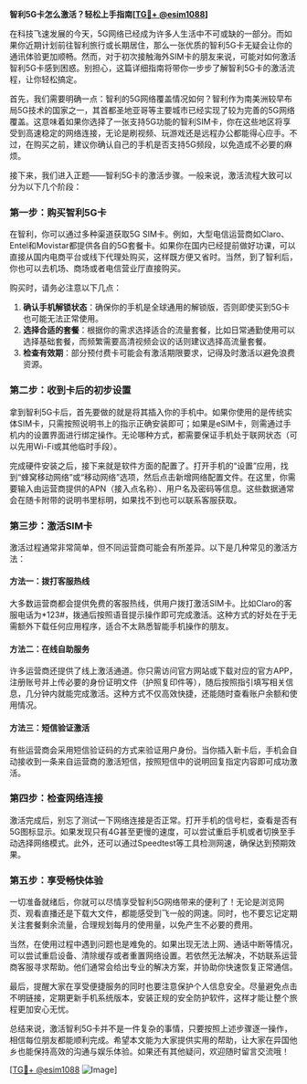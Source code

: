 **智利5G卡怎么激活？轻松上手指南[[TG💪+ @esim1088](https://t.me/s/esim1088)]**

在科技飞速发展的今天，5G网络已经成为许多人生活中不可或缺的一部分。而如果你近期计划前往智利旅行或长期居住，那么一张优质的智利5G卡无疑会让你的通讯体验更加顺畅。然而，对于初次接触海外SIM卡的朋友来说，可能对如何激活智利5G卡感到困惑。别担心，这篇详细指南将带你一步步了解智利5G卡的激活流程，让你轻松搞定。

首先，我们需要明确一点：智利的5G网络覆盖情况如何？智利作为南美洲较早布局5G技术的国家之一，其首都圣地亚哥等主要城市已经实现了较为完善的5G网络覆盖。这意味着如果你选择了一张支持5G功能的智利SIM卡，你在这些地区将享受到高速稳定的网络连接，无论是刷视频、玩游戏还是远程办公都能得心应手。不过，在购买之前，建议你确认自己的手机是否支持5G频段，以免造成不必要的麻烦。

接下来，我们进入正题——智利5G卡的激活步骤。一般来说，激活流程大致可以分为以下几个阶段：

### **第一步：购买智利5G卡**
在智利，你可以通过多种渠道获取5G SIM卡。例如，大型电信运营商如Claro、Entel和Movistar都提供各自的5G套餐卡。如果你在国内已经提前做好功课，可以直接从国内电商平台或线下代理处购买，这样既方便又省时。当然，到了智利后，你也可以去机场、商场或者电信营业厅直接购买。

购买时，请务必注意以下几点：
1. **确认手机解锁状态**：确保你的手机是全球通用的解锁版，否则即使买到5G卡也可能无法正常使用。
2. **选择合适的套餐**：根据你的需求选择适合的流量套餐，比如日常通勤使用可以选择基础套餐，而频繁需要高清视频会议的话则建议选择高流量套餐。
3. **检查有效期**：部分预付费卡可能会有激活期限要求，记得及时激活以避免浪费资源。

### **第二步：收到卡后的初步设置**
拿到智利5G卡后，首先要做的就是将其插入你的手机中。如果你使用的是传统实体SIM卡，只需按照说明书上的指示正确安装即可；如果是eSIM卡，则需通过手机内的设置界面进行绑定操作。无论哪种方式，都需要保证手机处于联网状态（可以先用Wi-Fi或其他临时手段）。

完成硬件安装之后，接下来就是软件方面的配置了。打开手机的“设置”应用，找到“蜂窝移动网络”或“移动网络”选项，然后点击新增网络配置文件。在这里，你需要输入由运营商提供的APN（接入点名称）、用户名及密码等信息。这些数据通常会在随卡附带的说明书里标明，如果找不到也可以联系客服获取。

### **第三步：激活SIM卡**
激活过程通常非常简单，但不同运营商可能会有所差异。以下是几种常见的激活方法：

#### 方法一：拨打客服热线
大多数运营商都会提供免费的客服热线，供用户拨打激活SIM卡。比如Claro的客服电话为*123#，拨通后按照语音提示操作即可完成激活。这种方式的好处在于无需额外下载任何应用程序，适合不太熟悉智能手机操作的朋友。

#### 方法二：在线自助服务
许多运营商还提供了线上激活通道。你只需访问官方网站或下载对应的官方APP，注册账号并上传必要的身份证明文件（护照复印件等），随后按照指引填写相关信息，几分钟内就能完成激活。这种方式不仅高效快捷，还能随时查看账户余额和使用情况。

#### 方法三：短信验证激活
有些运营商会采用短信验证码的方式来验证用户身份。当你插入新卡后，手机会自动接收到一条来自运营商的激活短信，按照短信中的说明回复指定内容即可成功激活。

### **第四步：检查网络连接**
激活完成后，别忘了测试一下网络连接是否正常。打开手机的信号栏，查看是否有5G图标显示。如果发现只有4G甚至更慢的速度，可以尝试重启手机或者切换至手动选择网络模式。此外，还可以通过Speedtest等工具检测网速，确保达到预期效果。

### **第五步：享受畅快体验**
一切准备就绪后，你就可以尽情享受智利5G网络带来的便利了！无论是浏览网页、观看直播还是下载大文件，都能感受到飞一般的网速。同时，也不要忘记定期关注套餐剩余流量，合理规划每月的使用量，以免产生不必要的费用。

当然，在使用过程中遇到问题也是难免的。如果出现无法上网、通话中断等情况，可以尝试重启设备、清除缓存或者重置网络设置。若依然无法解决，不妨联系运营商客服寻求帮助。他们通常会给出专业的解决方案，并协助你快速恢复正常通信。

最后，提醒大家在享受便捷服务的同时也要注意保护个人信息安全。尽量避免点击不明链接，定期更新手机系统版本，安装正规的安全防护软件，这样才能让整个旅程更加安心无忧。

总结来说，激活智利5G卡并不是一件复杂的事情，只要按照上述步骤逐一操作，相信每位朋友都能顺利完成。希望本文能为大家提供实用的帮助，让大家在异国他乡也能保持高效的沟通与娱乐体验。如果还有其他疑问，欢迎随时留言交流哦！

[[TG💪+ @esim1088](https://t.me/s/esim1088) ![Image](https://i.postimg.cc/4NQfJmqS/Snipaste-2025-05-13-00-14-12.png)]